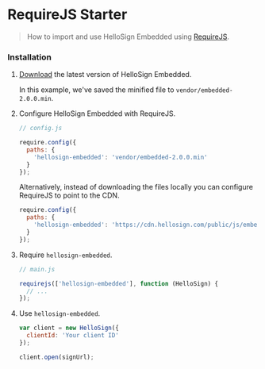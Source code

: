 # RequireJS Starter

> How to import and use HelloSign Embedded using [RequireJS](https://requirejs.org).

### Installation

1. [Download](https://github.com/hellosign/hellosign-embedded/downloads) the latest version of HelloSign Embedded.

    In this example, we've saved the minified file to `vendor/embedded-2.0.0.min`.

2. Configure HelloSign Embedded with RequireJS.

    ```js
    // config.js

    require.config({
      paths: {
        'hellosign-embedded': 'vendor/embedded-2.0.0.min'
      }
    });
    ```

    Alternatively, instead of downloading the files locally you can configure RequireJS to point to the CDN.

    ```js
    require.config({
      paths: {
        'hellosign-embedded': 'https://cdn.hellosign.com/public/js/embedded/v2.0.0/embedded.production.min',
      }
    });
    ```

3. Require `hellosign-embedded`.

    ```js
    // main.js

    requirejs(['hellosign-embedded'], function (HelloSign) {
      // ...
    });
    ```

3. Use `hellosign-embedded`.

    ```js
    var client = new HelloSign({
      clientId: 'Your client ID'
    });

    client.open(signUrl);
    ```
